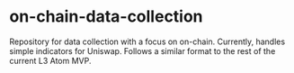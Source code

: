 # on-chain-data-collection
Repository for data collection with a focus on on-chain. Currently, handles simple indicators for Uniswap. Follows a similar format to the rest of the current L3 Atom MVP.